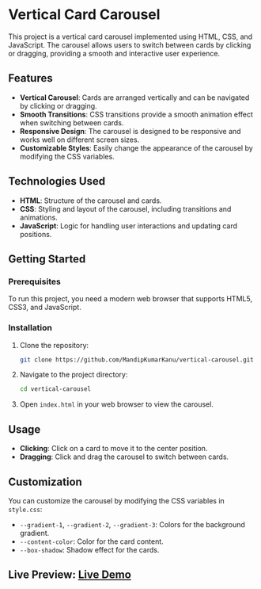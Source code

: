 # Vertical Card Carousel

This project is a vertical card carousel implemented using HTML, CSS, and JavaScript. The carousel allows users to switch between cards by clicking or dragging, providing a smooth and interactive user experience.

## Features

- **Vertical Carousel**: Cards are arranged vertically and can be navigated by clicking or dragging.
- **Smooth Transitions**: CSS transitions provide a smooth animation effect when switching between cards.
- **Responsive Design**: The carousel is designed to be responsive and works well on different screen sizes.
- **Customizable Styles**: Easily change the appearance of the carousel by modifying the CSS variables.

## Technologies Used

- **HTML**: Structure of the carousel and cards.
- **CSS**: Styling and layout of the carousel, including transitions and animations.
- **JavaScript**: Logic for handling user interactions and updating card positions.

## Getting Started

### Prerequisites

To run this project, you need a modern web browser that supports HTML5, CSS3, and JavaScript.

### Installation

1. Clone the repository:

   ```bash
   git clone https://github.com/MandipKumarKanu/vertical-carousel.git
   ```

2. Navigate to the project directory:

   ```bash
   cd vertical-carousel
   ```

3. Open `index.html` in your web browser to view the carousel.

## Usage

- **Clicking**: Click on a card to move it to the center position.
- **Dragging**: Click and drag the carousel to switch between cards.

## Customization

You can customize the carousel by modifying the CSS variables in `style.css`:

- `--gradient-1`, `--gradient-2`, `--gradient-3`: Colors for the background gradient.
- `--content-color`: Color for the card content.
- `--box-shadow`: Shadow effect for the cards.

## Live Preview: [**Live Demo**](https://mandipkumarkanu.github.io/vertical-carousel)
